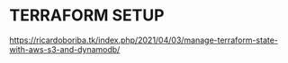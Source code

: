 # TERRAFORM SETUP

https://ricardoboriba.tk/index.php/2021/04/03/manage-terraform-state-with-aws-s3-and-dynamodb/

